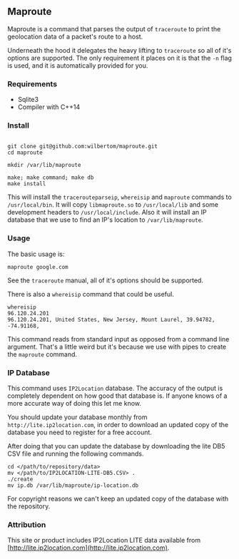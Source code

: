 ## Maproute

Maproute is a command that parses the output of `traceroute` to print the
geolocation data of a packet's route to a host.

Underneath the hood it delegates the heavy lifting to `traceroute` so all
of it's options are supported. The only requirement it places on it is that
the `-n` flag is used, and it is automatically provided for you.

### Requirements

* Sqlite3
* Compiler with C++14

### Install

```

git clone git@github.com:wilbertom/maproute.git
cd maproute

mkdir /var/lib/maproute

make; make command; make db
make install

```

This will install the `tracerouteparseip`, `whereisip` and `maproute` commands
to `/usr/local/bin`. It will copy `libmaproute.so` to `/usr/local/lib` and
some development headers to `/usr/local/include`. Also it will install
an IP database that we use to find an IP's location to `/var/lib/maproute`.

### Usage

The basic usage is:

```
maproute google.com

```

See the `traceroute` manual, all of it's options should be supported.

There is also a `whereisip` command that could be useful.

```
whereisip
96.120.24.201
96.120.24.201, United States, New Jersey, Mount Laurel, 39.94782, -74.91168,

```

This command reads from standard input as opposed from a command line
argument. That's a little weird but it's because we use with pipes to create
the `maproute` command.


### IP Database

This command uses `IP2Location` database. The accuracy of the output is
completely dependent on how good that database is. If anyone knows of a more
accurate way of doing this let me know.

You should update your database monthly from `http://lite.ip2location.com`, in
order to download an updated copy of the database you need to register for
a free account.

After doing that you can update the database by downloading the lite DB5 CSV
file and running the following commands.

```
cd </path/to/repository/data>
mv </path/to/IP2LOCATION-LITE-DB5.CSV> .
./create
mv ip.db /var/lib/maproute/ip-location.db

```

For copyright reasons we can't keep an updated copy of the database with the
repository.

### Attribution

This site or product includes IP2Location LITE data available from
[http://lite.ip2location.com](http://lite.ip2location.com).
